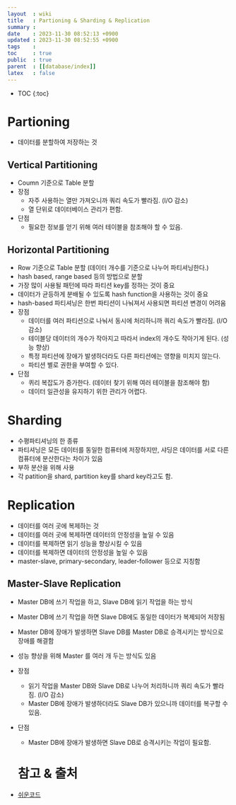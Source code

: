 ```yaml
---
layout  : wiki
title   : Partioning & Sharding & Replication
summary : 
date    : 2023-11-30 08:52:13 +0900
updated : 2023-11-30 08:52:55 +0900
tags    : 
toc     : true
public  : true
parent  : [[database/index]]
latex   : false
---
```

* TOC
{:toc}

# Partioning
- 데이터를 분할하여 저장하는 것

## Vertical Partitioning
- Coumn 기준으로 Table 분할
- 장점
  - 자주 사용하는 열만 가져오니까 쿼리 속도가 빨라짐. (I/O 감소)
  - 열 단위로 데이터베이스 관리가 편함.
- 단점
  - 필요한 정보를 얻기 위해 여러 테이블을 참조해야 할 수 있음.

## Horizontal Partitioning
- Row 기준으로 Table 분할 (데이터 개수를 기준으로 나누어 파티셔닝한다.)
- hash based, range based 등의 방법으로 분할
- 가장 많이 사용될 패턴에 따라 파티션 key를 정하는 것이 중요
- 데이터가 균등하게 분배될 수 있도록 hash function을 사용하는 것이 중요
- hash-based 파티셔닝은 한번 파티션이 나눠져서 사용되면 파티션 변경이 어려움
- 장점
  - 데이터를 여러 파티션으로 나눠서 동시에 처리하니까 쿼리 속도가 빨라짐. (I/O 감소)
  - 테이블당 데이터의 개수가 작아지고 따라서 index의 개수도 작아기게 된다. (성능 향상)
  - 특정 파티션에 장애가 발생하더라도 다른 파티션에는 영향을 미치지 않는다.
  - 파티션 별로 권한을 부여할 수 있다.
- 단점
  - 퀴리 복잡도가 증가한다. (데이터 찾기 위해 여러 테이블을 참조해야 함)
  - 데이터 일관성을 유지하기 위한 관리가 어렵다.

# Sharding
- 수평파티셔닝의 한 종류
- 파티셔닝은 모든 데이터를 동일한 컴퓨터에 저장하지만, 샤딩은 데이터를 서로 다른 컴퓨터에 분산한다는 차이가 있음
- 부하 분산을 위해 사용
- 각 patition을 shard, partition key를 shard key라고도 함. 

# Replication
- 데이터를 여러 곳에 복제하는 것
- 데이터를 여러 곳에 복제하면 데이터의 안정성을 높일 수 있음
- 데이터를 복제하면 읽기 성능을 향상시킬 수 있음
- 데이터를 복제하면 데이터의 안정성을 높일 수 있음
- master-slave, primary-secondary, leader-follower 등으로 지칭함

## Master-Slave Replication
- Master DB에 쓰기 작업을 하고, Slave DB에 읽기 작업을 하는 방식
- Master DB에 쓰기 작업을 하면 Slave DB에도 동일한 데이터가 복제되어 저장됨
- Master DB에 장애가 발생하면 Slave DB를 Master DB로 승격시키는 방식으로 장애를 해결함
- 성능 향상을 위해 Master 를 여러 개 두는 방식도 있음
- 장점
  - 읽기 작업을 Master DB와 Slave DB로 나누어 처리하니까 쿼리 속도가 빨라짐. (I/O 감소)
  - Master DB에 장애가 발생하더라도 Slave DB가 있으니까 데이터를 복구할 수 있음.
- 단점
  - Master DB에 장애가 발생하면 Slave DB로 승격시키는 작업이 필요함.


  # 참고 & 출처
- [쉬운코드](https://www.youtube.com/@ez.)